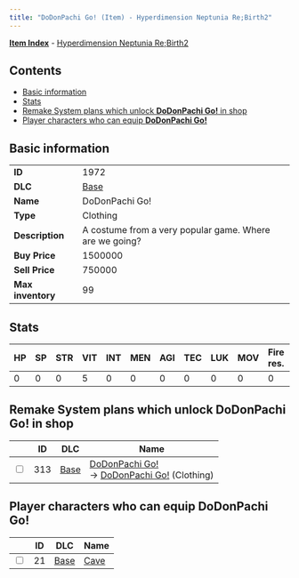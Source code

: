 ```yaml
---
title: "DoDonPachi Go! (Item) - Hyperdimension Neptunia Re;Birth2"
---
```


[**Item Index**](/neptunia/rb2/item/index.html) - [Hyperdimension Neptunia Re;Birth2](/neptunia/rb2)

## Contents

- [Basic information](#basic-information)
- [Stats](#stats)
- [Remake System plans which unlock **DoDonPachi Go!** in shop](#remake-system-plans-which-unlock-dodonpachi-go-in-shop)
- [Player characters who can equip **DoDonPachi Go!**](#player-characters-who-can-equip-dodonpachi-go)

## Basic information

|   |   |
| -- | -- |
| **ID** | 1972 |
| **DLC** | [Base](/neptunia/rb2/dlc/0-base.html) |
| **Name** | DoDonPachi Go! |
| **Type** | Clothing |
| **Description** | A costume from a very popular game. Where are we going? |
| **Buy Price** | 1500000 |
| **Sell Price** | 750000 |
| **Max inventory** | 99 |

## Stats

| HP | SP | STR | VIT | INT | MEN | AGI | TEC | LUK | MOV | Fire res. | Ice res. | Wind res. | Lightning res. |
| -- | -- | --- | --- | --- | --- | --- | --- | --- | --- | --------- | -------- | --------- | -------------- |
| 0 | 0 | 0 | 5 | 0 | 0 | 0 | 0 | 0 | 0 | 0 | 0 | 0 | 0 |

## Remake System plans which unlock **DoDonPachi Go!** in shop

|    | ID | DLC | Name |
| -- | -- | --- | ---- |
| <input type="checkbox" id="rb2-remake-0-313" class="trackbox" /> | 313 | [Base](/neptunia/rb2/dlc/0-base.html) | [DoDonPachi Go!](/neptunia/rb2/remake/0-313-dodonpachi-go.html)<br />→ [DoDonPachi Go!](/neptunia/rb2/item/0-1972-dodonpachi-go.html) (Clothing) |

## Player characters who can equip **DoDonPachi Go!**

|    | ID | DLC | Name |
| -- | -- | --- | ---- |
| <input type="checkbox" id="rb2-player-0-21" class="trackbox" /> | 21 | [Base](/neptunia/rb2/dlc/0-base.html) | [Cave](/neptunia/rb2/player/0-21-cave.html) |
